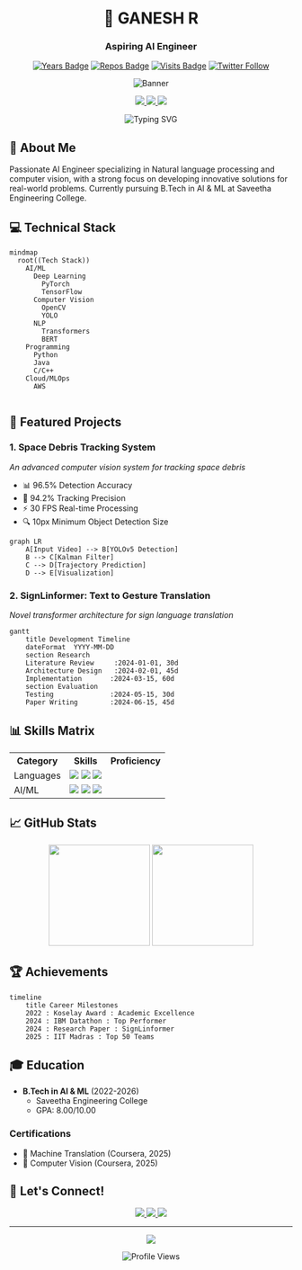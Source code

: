 <div align="center">


  
# 🚀 GANESH R
### Aspiring AI Engineer

[![Years Badge](https://badges.pufler.dev/years/ganesha360)](https://badges.pufler.dev)
[![Repos Badge](https://badges.pufler.dev/repos/ganesha360)](https://badges.pufler.dev)
[![Visits Badge](https://badges.pufler.dev/visits/ragu-123/ragu-123)](https://badges.pufler.dev)
[![Twitter Follow](https://img.shields.io/twitter/follow/ragunath?style=social)](https://twitter.com/ragunath)

![Banner](https://capsule-render.vercel.app/api?type=waving&color=0:0D47A1,100:42A5F5&height=250&section=header&text=Aspiring%20AI%20Engineer&fontSize=70&fontColor=FFFFFF&animation=fadeIn&fontAlignY=40&desc=Innovating%20with%20Intelligence&descAlignY=65&descAlign=50)


<p>
  <a href="mailto:ragunathravi73@gmail.com">
    <img src="https://img.shields.io/badge/Email-Contact-red?style=for-the-badge&logo=gmail&logoColor=white"/>
  </a>
  <a href="www.linkedin.com/in/ragunath-r-a2a580247">
    <img src="https://img.shields.io/badge/LinkedIn-Connect-blue?style=for-the-badge&logo=linkedin&logoColor=white"/>
  </a>
 <a href="https://ragu-123.github.io/portfolio/">
  <img src="https://img.shields.io/badge/Portfolio-Visit-blue?style=for-the-badge&logo=google-chrome&logoColor=white"/>
</a>
</p>

<p align="center">
  <img src="https://readme-typing-svg.herokuapp.com?font=Fira+Code&pause=1000&color=2196F3&center=true&vCenter=true&width=435&lines=AI+Engineer;Machine+Learning+Researcher;Computer+Vision+Expert;Deep+Learning+Enthusiast" alt="Typing SVG" />
</p>

</div>

## 🎯 About Me
Passionate AI Engineer specializing in Natural language processing and computer vision, with a strong focus on developing innovative solutions for real-world problems. Currently pursuing B.Tech in AI & ML at Saveetha Engineering College.

## 💻 Technical Stack

```mermaid
mindmap
  root((Tech Stack))
    AI/ML
      Deep Learning
        PyTorch
        TensorFlow
      Computer Vision
        OpenCV
        YOLO
      NLP
        Transformers
        BERT
    Programming
      Python
      Java
      C/C++
    Cloud/MLOps
      AWS
      
```

## 🚀 Featured Projects

### 1. Space Debris Tracking System
*An advanced computer vision system for tracking space debris*

- 📊 96.5% Detection Accuracy
- 🎯 94.2% Tracking Precision
- ⚡ 30 FPS Real-time Processing
- 🔍 10px Minimum Object Detection Size

```mermaid
graph LR
    A[Input Video] --> B[YOLOv5 Detection]
    B --> C[Kalman Filter]
    C --> D[Trajectory Prediction]
    D --> E[Visualization]
```

### 2. SignLinformer: Text to Gesture Translation
*Novel transformer architecture for sign language translation*

```mermaid
gantt
    title Development Timeline
    dateFormat  YYYY-MM-DD
    section Research
    Literature Review     :2024-01-01, 30d
    Architecture Design   :2024-02-01, 45d
    Implementation       :2024-03-15, 60d
    section Evaluation
    Testing              :2024-05-15, 30d
    Paper Writing        :2024-06-15, 45d
```

## 📊 Skills Matrix

<table>
  <tr>
    <th>Category</th>
    <th>Skills</th>
    <th>Proficiency</th>
  </tr>
  <tr>
    <td>Languages</td>
    <td>
      <img src="https://img.shields.io/badge/Python-★★★★★-yellow?style=flat-square&logo=python&logoColor=white">
      <img src="https://img.shields.io/badge/Java-★★★★☆-orange?style=flat-square&logo=java&logoColor=white">
      <img src="https://img.shields.io/badge/C++-★★★☆☆-blue?style=flat-square&logo=cplusplus&logoColor=white">
    </td>
    <td>
      <div class="progress">
        <div class="progress-bar" style="width: 90%; background: linear-gradient(to right, #4CAF50, #2196F3);"></div>
      </div>
    </td>
  </tr>
  <tr>
    <td>AI/ML</td>
    <td>
      <img src="https://img.shields.io/badge/PyTorch-★★★★★-red?style=flat-square&logo=pytorch&logoColor=white">
      <img src="https://img.shields.io/badge/TensorFlow-★★★★☆-orange?style=flat-square&logo=tensorflow&logoColor=white">
      <img src="https://img.shields.io/badge/OpenCV-★★★★☆-green?style=flat-square&logo=opencv&logoColor=white">
    </td>
    <td>
      <div class="progress">
        <div class="progress-bar" style="width: 95%; background: linear-gradient(to right, #F44336, #2196F3);"></div>
      </div>
    </td>
  </tr>
</table>

## 📈 GitHub Stats

<div align="center">
  <img height="180em" src="https://github-readme-stats.vercel.app/api?username=ragu-123&show_icons=true&theme=radical&include_all_commits=true&count_private=true"/>
  <img height="180em" src="https://github-readme-stats.vercel.app/api/top-langs/?username=ragu-123&layout=compact&langs_count=8&theme=radical"/>
</div>

## 🏆 Achievements

```mermaid
timeline
    title Career Milestones
    2022 : Koselay Award : Academic Excellence
    2024 : IBM Datathon : Top Performer
    2024 : Research Paper : SignLinformer
    2025 : IIT Madras : Top 50 Teams
```

## 🎓 Education

- **B.Tech in AI & ML** (2022-2026)
  - Saveetha Engineering College
  - GPA: 8.00/10.00

### Certifications
- 🏅 Machine Translation (Coursera, 2025)
- 🏅 Computer Vision (Coursera, 2025)


## 🤝 Let's Connect!

<div align="center">
  <a href="https://calendly.com/ragunath">
    <img src="https://img.shields.io/badge/Schedule_Meeting-4285F4?style=for-the-badge&logo=google-calendar&logoColor=white"/>
  </a>
  <a href="www.linkedin.com/in/ragunath-r-a2a580247">
    <img src="https://img.shields.io/badge/Connect_on_LinkedIn-0077B5?style=for-the-badge&logo=linkedin&logoColor=white"/>
  </a>
  <a href="mailto:ragunathravi73@gmail.com">
    <img src="https://img.shields.io/badge/Send_Email-D14836?style=for-the-badge&logo=gmail&logoColor=white"/>
  </a>
</div>

---

<div align="center">
  <img src="https://capsule-render.vercel.app/api?type=waving&color=gradient&height=100&section=footer"/>
  
  ![Profile Views](https://hits.seeyoufarm.com/api/count/incr/badge.svg?url=https%3A%2F%2Fgithub.com%2Fragunath&count_bg=%2379C83D&title_bg=%23555555&icon=&icon_color=%23E7E7E7&title=Profile+Views&edge_flat=false)
</div>
